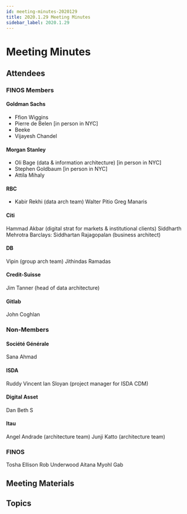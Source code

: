 ```yaml
---
id: meeting-minutes-2020129
title: 2020.1.29 Meeting Minutes
sidebar_label: 2020.1.29 
---
```



# Meeting Minutes
## Attendees 
### FINOS Members
#### Goldman Sachs
* Ffion Wiggins
* Pierre de Belen [in person in NYC]
* Beeke 
* Vijayesh Chandel 
#### Morgan Stanley
* Oli Bage  (data & information architecture) [in person in NYC]
* Stephen Goldbaum [in person in NYC]
* Attila Mihaly
#### RBC
* Kabir Rekhi (data arch team)
Walter Pitio
Greg Manaris
#### Citi
Hammad Akbar (digital strat for markets & institutional clients)
Siddharth Mehrotra
Barclays:
Siddhartan Rajagopalan (business architect)
####  DB
Vipin (group arch team)
Jithindas Ramadas 
#### Credit-Suisse	
Jim Tanner (head of data architecture)
#### Gitlab
John Coghlan

### Non-Members
#### Société Générale
Sana Ahmad 

#### ISDA
Ruddy Vincent
Ian Sloyan (project manager for ISDA CDM)
#### Digital Asset
Dan
Beth S
#### Itau
Angel Andrade (architecture team)
Junji Katto (architecture team)


### FINOS
Tosha Ellison
Rob Underwood
Aitana Myohl
Gab

## Meeting Materials

## Topics


